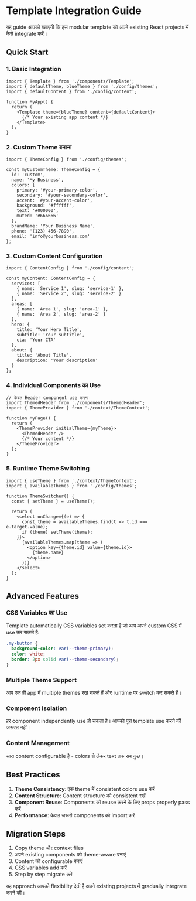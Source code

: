 
# Template Integration Guide

यह guide आपको बताएगी कि इस modular template को अपने existing React projects में कैसे integrate करें।

## Quick Start

### 1. Basic Integration

```tsx
import { Template } from './components/Template';
import { defaultTheme, blueTheme } from './config/themes';
import { defaultContent } from './config/content';

function MyApp() {
  return (
    <Template theme={blueTheme} content={defaultContent}>
      {/* Your existing app content */}
    </Template>
  );
}
```

### 2. Custom Theme बनाना

```tsx
import { ThemeConfig } from './config/themes';

const myCustomTheme: ThemeConfig = {
  id: 'custom',
  name: 'My Business',
  colors: {
    primary: '#your-primary-color',
    secondary: '#your-secondary-color',
    accent: '#your-accent-color',
    background: '#ffffff',
    text: '#000000',
    muted: '#666666'
  },
  brandName: 'Your Business Name',
  phone: '(123) 456-7890',
  email: 'info@yourbusiness.com'
};
```

### 3. Custom Content Configuration

```tsx
import { ContentConfig } from './config/content';

const myContent: ContentConfig = {
  services: [
    { name: 'Service 1', slug: 'service-1' },
    { name: 'Service 2', slug: 'service-2' }
  ],
  areas: [
    { name: 'Area 1', slug: 'area-1' },
    { name: 'Area 2', slug: 'area-2' }
  ],
  hero: {
    title: 'Your Hero Title',
    subtitle: 'Your subtitle',
    cta: 'Your CTA'
  },
  about: {
    title: 'About Title',
    description: 'Your description'
  }
};
```

### 4. Individual Components का Use

```tsx
// केवल Header component use करना
import ThemedHeader from './components/ThemedHeader';
import { ThemeProvider } from './context/ThemeContext';

function MyPage() {
  return (
    <ThemeProvider initialTheme={myTheme}>
      <ThemedHeader />
      {/* Your content */}
    </ThemeProvider>
  );
}
```

### 5. Runtime Theme Switching

```tsx
import { useTheme } from './context/ThemeContext';
import { availableThemes } from './config/themes';

function ThemeSwitcher() {
  const { setTheme } = useTheme();
  
  return (
    <select onChange={(e) => {
      const theme = availableThemes.find(t => t.id === e.target.value);
      if (theme) setTheme(theme);
    }}>
      {availableThemes.map(theme => (
        <option key={theme.id} value={theme.id}>
          {theme.name}
        </option>
      ))}
    </select>
  );
}
```

## Advanced Features

### CSS Variables का Use
Template automatically CSS variables set करता है जो आप अपने custom CSS में use कर सकते हैं:

```css
.my-button {
  background-color: var(--theme-primary);
  color: white;
  border: 2px solid var(--theme-secondary);
}
```

### Multiple Theme Support
आप एक ही app में multiple themes रख सकते हैं और runtime पर switch कर सकते हैं।

### Component Isolation
हर component independently use हो सकता है। आपको पूरा template use करने की जरूरत नहीं।

### Content Management
सारा content configurable है - colors से लेकर text तक सब कुछ।

## Best Practices

1. **Theme Consistency**: एक theme में consistent colors use करें
2. **Content Structure**: Content structure को consistent रखें
3. **Component Reuse**: Components को reuse करने के लिए props properly pass करें
4. **Performance**: केवल जरूरी components को import करें

## Migration Steps

1. Copy theme और context files
2. अपने existing components को theme-aware बनाएं
3. Content को configurable बनाएं
4. CSS variables add करें
5. Step by step migrate करें

यह approach आपको flexibility देती है अपने existing projects में gradually integrate करने की।
